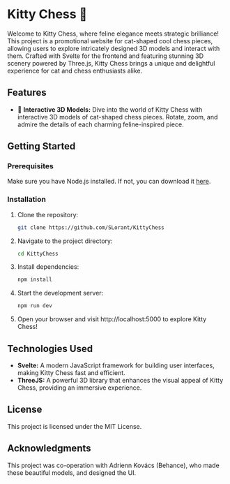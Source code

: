 # Kitty Chess 🐾

Welcome to Kitty Chess, where feline elegance meets strategic brilliance! This project is a promotional website for cat-shaped cool chess pieces, allowing users to explore intricately designed 3D models and interact with them. Crafted with Svelte for the frontend and featuring stunning 3D scenery powered by Three.js, Kitty Chess brings a unique and delightful experience for cat and chess enthusiasts alike.

## Features

- 🌟 **Interactive 3D Models:** Dive into the world of Kitty Chess with interactive 3D models of cat-shaped chess pieces. Rotate, zoom, and admire the details of each charming feline-inspired piece.

## Getting Started

### Prerequisites

Make sure you have Node.js installed. If not, you can download it [here](https://nodejs.org/).

### Installation

1. Clone the repository:

   ```bash
   git clone https://github.com/SLorant/KittyChess
   ```

2. Navigate to the project directory:

   ```bash
   cd KittyChess
   ```

3. Install dependencies:

   ```bash
   npm install
   ```

4. Start the development server:

   ```bash
   npm run dev
   ```

5. Open your browser and visit http://localhost:5000 to explore Kitty Chess!

## Technologies Used

- **Svelte:** A modern JavaScript framework for building user interfaces, making Kitty Chess fast and efficient.
- **ThreeJS:** A powerful 3D library that enhances the visual appeal of Kitty Chess, providing an immersive experience.

## License

This project is licensed under the MIT License.

## Acknowledgments

This project was co-operation with Adrienn Kovács (Behance), who made these beautiful models, and designed the UI.
